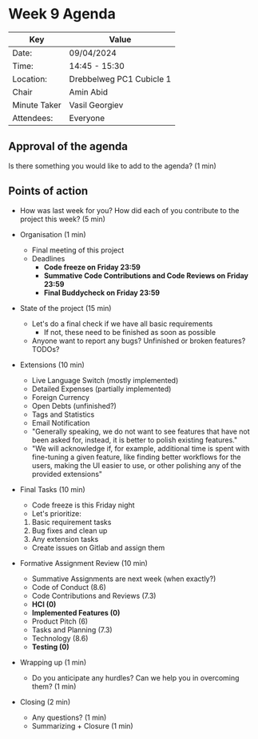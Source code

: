# Week 9 Agenda

| Key          | Value                    |
| ------------ | ------------------------ |
| Date:        | 09/04/2024               |
| Time:        | 14:45 - 15:30            |
| Location:    | Drebbelweg PC1 Cubicle 1 |
| Chair        | Amin Abid                |
| Minute Taker | Vasil Georgiev           |
| Attendees:   | Everyone                 |

## Approval of the agenda
Is there something you would like to add to the agenda? (1 min)

## Points of action
- How was last week for you? How did each of you contribute to the project this week? (5 min)

- Organisation (1 min)
    - Final meeting of this project
    - Deadlines
       - **Code freeze on Friday 23:59**
       - **Summative Code Contributions and Code Reviews on Friday 23:59**
       - **Final Buddycheck on Friday 23:59**

- State of the project (15 min)
    - Let's do a final check if we have all basic requirements
       - If not, these need to be finished as soon as possible
    - Anyone want to report any bugs? Unfinished or broken features? TODOs?

- Extensions (10 min)
    - Live Language Switch (mostly implemented)
    - Detailed Expenses (partially implemented)
    - Foreign Currency
    - Open Debts (unfinished?)
    - Tags and Statistics
    - Email Notification
    - "Generally speaking, we do not want to see features that have not been asked for, instead, it is better to polish existing features."
   - "We will acknowledge if, for example, additional time is spent with fine-tuning a given feature, like finding better workflows for the users, making the UI easier to use, or other polishing any of the provided extensions"

- Final Tasks (10 min)
    - Code freeze is this Friday night
    - Let's prioritize:
   1. Basic requirement tasks
   2. Bug fixes and clean up
   3. Any extension tasks
   - Create issues on Gitlab and assign them

- Formative Assignment Review (10 min)
   - Summative Assignments are next week (when exactly?)
   - Code of Conduct (8.6)
   - Code Contributions and Reviews (7.3)
   - **HCI (0)**
   - **Implemented Features (0)**
   - Product Pitch (6)
   - Tasks and Planning (7.3)
   - Technology (8.6)
   - **Testing (0)**

- Wrapping up (1 min)
    - Do you anticipate any hurdles? Can we help you in overcoming them? (1 min)

- Closing (2 min)
    - Any questions? (1 min)
    - Summarizing + Closure (1 min)
